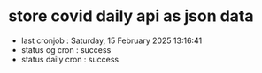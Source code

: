 # store covid daily api as json data

- last cronjob : Saturday, 15 February 2025 13:16:41
- status og cron : success
- status daily cron : success
      
      